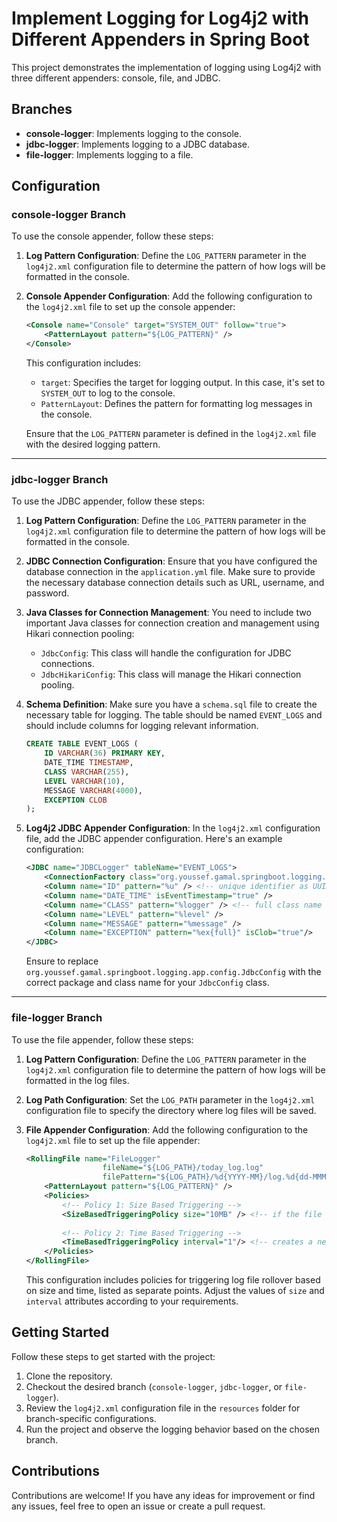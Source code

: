 # Implement Logging for Log4j2 with Different Appenders in Spring Boot 

This project demonstrates the implementation of logging using Log4j2 with three different appenders: console, file, and JDBC.

## Branches

- **console-logger**: Implements logging to the console.
- **jdbc-logger**: Implements logging to a JDBC database.
- **file-logger**: Implements logging to a file.

## Configuration

### console-logger Branch

To use the console appender, follow these steps:

1. **Log Pattern Configuration**: Define the `LOG_PATTERN` parameter in the `log4j2.xml` configuration file to determine the pattern of how logs will be formatted in the console.

2. **Console Appender Configuration**: Add the following configuration to the `log4j2.xml` file to set up the console appender:

    ```xml
    <Console name="Console" target="SYSTEM_OUT" follow="true">
        <PatternLayout pattern="${LOG_PATTERN}" />
    </Console>
    ```

    This configuration includes:
    - `target`: Specifies the target for logging output. In this case, it's set to `SYSTEM_OUT` to log to the console.
    - `PatternLayout`: Defines the pattern for formatting log messages in the console.

   Ensure that the `LOG_PATTERN` parameter is defined in the `log4j2.xml` file with the desired logging pattern.

---

### jdbc-logger Branch

To use the JDBC appender, follow these steps:

1. **Log Pattern Configuration**: Define the `LOG_PATTERN` parameter in the `log4j2.xml` configuration file to determine the pattern of how logs will be formatted in the console.

2. **JDBC Connection Configuration**: Ensure that you have configured the database connection in the `application.yml` file. Make sure to provide the necessary database connection details such as URL, username, and password.

3. **Java Classes for Connection Management**: You need to include two important Java classes for connection creation and management using Hikari connection pooling:
   - `JdbcConfig`: This class will handle the configuration for JDBC connections.
   - `JdbcHikariConfig`: This class will manage the Hikari connection pooling.

4. **Schema Definition**: Make sure you have a `schema.sql` file to create the necessary table for logging. The table should be named `EVENT_LOGS` and should include columns for logging relevant information.

    ```sql
    CREATE TABLE EVENT_LOGS (
        ID VARCHAR(36) PRIMARY KEY,
        DATE_TIME TIMESTAMP,
        CLASS VARCHAR(255),
        LEVEL VARCHAR(10),
        MESSAGE VARCHAR(4000),
        EXCEPTION CLOB
    );
    ```

5. **Log4j2 JDBC Appender Configuration**: In the `log4j2.xml` configuration file, add the JDBC appender configuration. Here's an example configuration:

    ```xml
    <JDBC name="JDBCLogger" tableName="EVENT_LOGS">
        <ConnectionFactory class="org.youssef.gamal.springboot.logging.app.config.JdbcConfig" method="getConnection" />
        <Column name="ID" pattern="%u" /> <!-- unique identifier as UUID -->
        <Column name="DATE_TIME" isEventTimestamp="true" />
        <Column name="CLASS" pattern="%logger" /> <!-- full class name with the package -->
        <Column name="LEVEL" pattern="%level" />
        <Column name="MESSAGE" pattern="%message" />
        <Column name="EXCEPTION" pattern="%ex{full}" isClob="true"/>
    </JDBC>
    ```

   Ensure to replace `org.youssef.gamal.springboot.logging.app.config.JdbcConfig` with the correct package and class name for your `JdbcConfig` class.

---

### file-logger Branch

To use the file appender, follow these steps:

1. **Log Pattern Configuration**: Define the `LOG_PATTERN` parameter in the `log4j2.xml` configuration file to determine the pattern of how logs will be formatted in the log files.

2. **Log Path Configuration**: Set the `LOG_PATH` parameter in the `log4j2.xml` configuration file to specify the directory where log files will be saved.

3. **File Appender Configuration**: Add the following configuration to the `log4j2.xml` file to set up the file appender:

    ```xml
    <RollingFile name="FileLogger"
                     fileName="${LOG_PATH}/today_log.log"
                     filePattern="${LOG_PATH}/%d{YYYY-MM}/log.%d{dd-MMM}-%i.log">
        <PatternLayout pattern="${LOG_PATTERN}" />
        <Policies>
            <!-- Policy 1: Size Based Triggering -->
            <SizeBasedTriggeringPolicy size="10MB" /> <!-- if the file size exceeds 10MB, it creates a new file -->
            
            <!-- Policy 2: Time Based Triggering -->
            <TimeBasedTriggeringPolicy interval="1"/> <!-- creates a new folder every day -->
        </Policies>
    </RollingFile>
    ```

    This configuration includes policies for triggering log file rollover based on size and time, listed as separate points. Adjust the values of `size` and `interval` attributes according to your requirements.

## Getting Started

Follow these steps to get started with the project:

1. Clone the repository.
2. Checkout the desired branch (`console-logger`, `jdbc-logger`, or `file-logger`).
3. Review the `log4j2.xml` configuration file in the `resources` folder for branch-specific configurations.
4. Run the project and observe the logging behavior based on the chosen branch.

## Contributions

Contributions are welcome! If you have any ideas for improvement or find any issues, feel free to open an issue or create a pull request.
